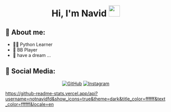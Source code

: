 <h1 align="center">Hi, I'm Navid <img src="https://media.giphy.com/media/hvRJCLFzcasrR4ia7z/giphy.gif" width="35"></h1>

<h2> 👨 About me: </h2>

- 👨‍💻 Python Learner
- 🏀 BB Player
- 💞️ have a dream ...

<h2> 📱 Social Media: </h2>

<p align="center">
<a href="https://github.com/NotNavidFd"><img src="https://img.shields.io/badge/github-%23181717.svg?style=plastic&logo=github&logoColor=white" alt="GitHub"/></a>
<a href="https://www.instagram.com/navid_fd/"><img src="https://img.shields.io/badge/instagram-%23E4405F.svg?style=plastic&logo=instagram&logoColor=white" alt="Instagram"/></a>
</p>

https://github-readme-stats.vercel.app/api?username=notnavidfd&show_icons=true&theme=dark&title_color=ffffff&text_color=ffffff&locale=en
